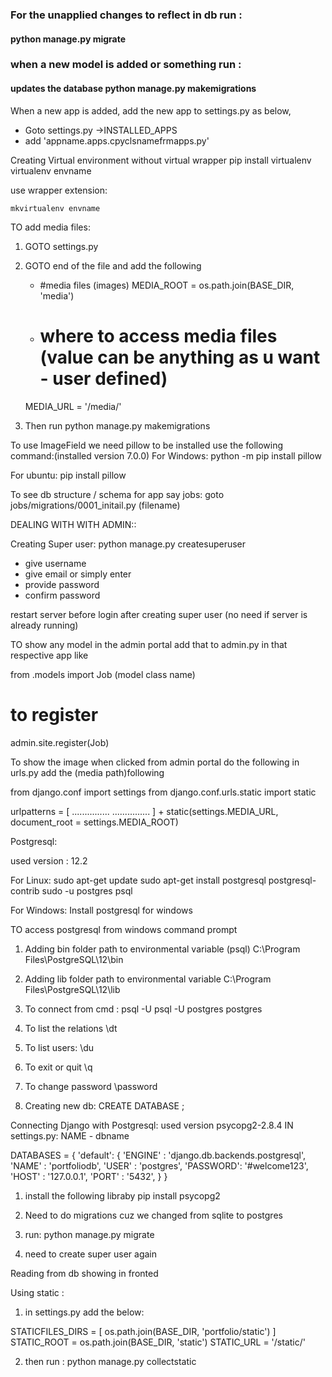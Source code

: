 <div>
    <h3>For the unapplied changes to reflect in db run :</h3>
    <h4>
        <strong>python manage.py migrate</strong>
    </h4>
    <h3>when a new model is added or something run :</h3>
    <h4>updates the database
        <strong>python manage.py makemigrations</strong>
    </h4>
</div>
<div>
    <p>When a new app is added, add the new app to settings.py as below,
    </p>
    <ul>
        <li>Goto settings.py ->INSTALLED_APPS</li>
        <li>add 'appname.apps.cpyclsnamefrmapps.py'</li>
    </ul>
</div>



Creating Virtual environment without virtual wrapper
    pip install virtualenv
        virtualenv envname

use wrapper extension:

    mkvirtualenv envname

TO add media files:
1. GOTO settings.py 
2. GOTO end of the file and add the following
    - #media files (images)
    MEDIA_ROOT = os.path.join(BASE_DIR, 'media')
    - # where to access media files (value can be anything as u want - user defined)
    MEDIA_URL = '/media/'

3. Then run python manage.py makemigrations

To use ImageField we need pillow to be installed use the following command:(installed version 7.0.0)
For Windows:
python -m pip install pillow

For ubuntu:
pip install pillow

To see db structure / schema for app say jobs:
goto jobs/migrations/0001_initail.py (filename)


DEALING WITH WITH ADMIN::

Creating Super user:
python manage.py createsuperuser

- give username
- give email or simply enter
- provide password
- confirm password

restart server before login after creating super user (no need if server is already running)

TO show any model in the admin portal add that to admin.py in that respective app like

from .models import Job (model class name)

# to register
admin.site.register(Job)

To show the image when clicked from admin portal do the following
in urls.py add the (media path)following

from django.conf import settings
from django.conf.urls.static import static

urlpatterns = [
    ...............
    ...............
] + static(settings.MEDIA_URL, document_root = settings.MEDIA_ROOT)


Postgresql:

used version : 12.2 

For Linux:
sudo apt-get update
sudo apt-get install postgresql postgresql-contrib
sudo -u postgres psql



For Windows:
Install postgresql for windows

TO access postgresql from windows command prompt
1. Adding bin folder path to environmental variable (psql)
    C:\Program Files\PostgreSQL\12\bin
2. Adding lib folder path to environmental variable
    C:\Program Files\PostgreSQL\12\lib

1. To connect from cmd :
    psql -U <username> <dbname>
    psql -U postgres postgres

2. To list the relations
    \dt

3. To list users:
    \du

4. To exit or quit
    \q

5. To change password
    \password <username>

6. Creating new db:
    CREATE DATABASE <dbname>;


Connecting Django with Postgresql:
used version psycopg2-2.8.4
IN settings.py: NAME - dbname

DATABASES = {
    'default': {
        'ENGINE'  : 'django.db.backends.postgresql',
        'NAME'    : 'portfoliodb',
        'USER'    : 'postgres',
        'PASSWORD': '#welcome123',
        'HOST'    : '127.0.0.1',
        'PORT'    : '5432',
    }
}


1. install the following libraby
    pip install psycopg2

2. Need to do migrations cuz we changed from sqlite to postgres

3. run: python manage.py migrate

4. need to create super user again

Reading from db showing in fronted


Using static :
1. in settings.py add the below:

STATICFILES_DIRS = [
                os.path.join(BASE_DIR, 'portfolio/static')
]
STATIC_ROOT = os.path.join(BASE_DIR, 'static')
STATIC_URL = '/static/'

2. then run : python manage.py collectstatic



